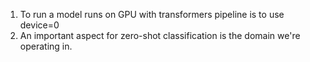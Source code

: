 1. To run a model runs on GPU with transformers pipeline is to use device=0
2. An important aspect for zero-shot classification is the domain we're operating in.